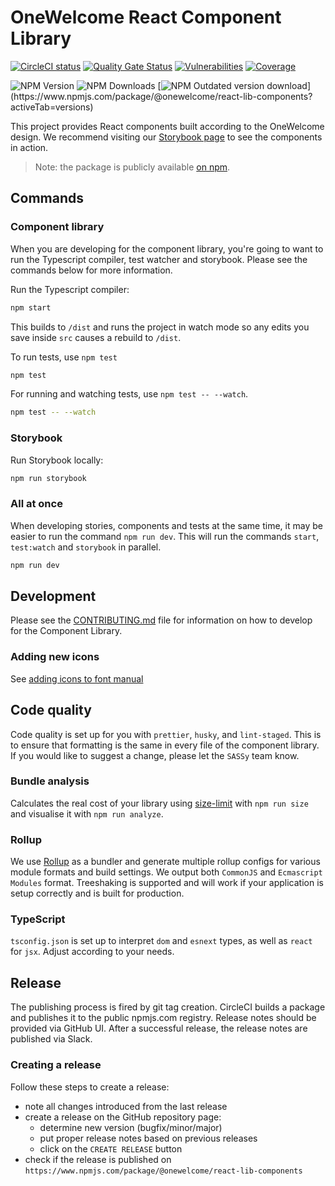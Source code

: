 # OneWelcome React Component Library

[![CircleCI status](https://circleci.com/gh/onewelcome/react-lib-components.svg?style=svg)](<https://circleci.com>)
[![Quality Gate Status](https://sonarcloud.io/api/project_badges/measure?project=onewelcome_react-lib-components&metric=alert_status&token=bfd2f636f3bec9d8df5f67a3c2881238964a8d5a)](https://sonarcloud.io/summary/new_code?id=onewelcome_react-lib-components)
[![Vulnerabilities](https://sonarcloud.io/api/project_badges/measure?project=onewelcome_react-lib-components&metric=vulnerabilities&token=bfd2f636f3bec9d8df5f67a3c2881238964a8d5a)](https://sonarcloud.io/summary/new_code?id=onewelcome_react-lib-components)
[![Coverage](https://sonarcloud.io/api/project_badges/measure?project=onewelcome_react-lib-components&metric=coverage&token=bfd2f636f3bec9d8df5f67a3c2881238964a8d5a)](https://sonarcloud.io/summary/new_code?id=onewelcome_react-lib-components)


![NPM Version](https://img.shields.io/npm/v/%40onewelcome%2Freact-lib-components)
![NPM Downloads](https://img.shields.io/npm/dw/%40onewelcome%2Freact-lib-components)
[![NPM Outdated version download](https://img.shields.io/badge/dynamic/xml?url=https%3A%2F%2Fwww.npmjs.com%2Fpackage%2F%40onewelcome%2Freact-lib-components%3FactiveTab%3Dversions&query=sum(%2F%2F*%5B%40id%3D%22tabpanel-versions%22%5D%2F%2Fli%5Bnot(starts-with(.%2F%2Fa%2F%40aria-label%2C%20substring-before(substring-after((%2F%2F*%5B%40id%3D%22tabpanel-versions%22%5D%2F%2Fa%2F%40aria-label)%5B1%5D%2C%20%22%22)%2C%20%22.%22)))%20and%20position()%20%3E%202%5D%2F%2F*%5B%40class%3D%22downloads%22%5D%2Ftext())&suffix=%2Fweek&label=outdated%20versions%20downloads&color=red&cacheSeconds=600)](https://www.npmjs.com/package/@onewelcome/react-lib-components?activeTab=versions)


This project provides React components built according to the OneWelcome design.
We recommend visiting our [Storybook page](https://onewelcome.github.io/react-lib-components) to see the components in action.

> Note: the package is publicly available [on npm](https://www.npmjs.com/package/@onewelcome/react-lib-components).

## Commands

### Component library

When you are developing for the component library, you're going to want to run the Typescript compiler, test watcher and storybook. Please see the commands below for more information.

Run the Typescript compiler:

```bash
npm start
```

This builds to `/dist` and runs the project in watch mode so any edits you save inside `src` causes a rebuild to `/dist`.

To run tests, use `npm test`

```bash
npm test
```

For running and watching tests, use `npm test -- --watch`.

```bash
npm test -- --watch
```

### Storybook

Run Storybook locally:

```bash
npm run storybook
```

### All at once

When developing stories, components and tests at the same time, it may be easier to run the command `npm run dev`. This will run the commands `start`, `test:watch` and `storybook` in parallel.

```bash
npm run dev
```

## Development

Please see the [CONTRIBUTING.md](https://github.com/onewelcome/react-lib-components/blob/master/CONTRIBUTING.md) file for information on how to develop for the Component Library.

### Adding new icons

See [adding icons to font manual](src/font/README.md)

## Code quality

Code quality is set up for you with `prettier`, `husky`, and `lint-staged`. This is to ensure that formatting is the same in every file of the component library. If you would like to suggest a change, please let the `SASSy` team know.

### Bundle analysis

Calculates the real cost of your library using [size-limit](https://github.com/ai/size-limit) with `npm run size` and visualise it with `npm run analyze`.

### Rollup

We use [Rollup](https://rollupjs.org) as a bundler and generate multiple rollup configs for various module formats and build settings. We output both `CommonJS` and `Ecmascript Modules` format. Treeshaking is supported and will work if your application is setup correctly and is built for production.

### TypeScript

`tsconfig.json` is set up to interpret `dom` and `esnext` types, as well as `react` for `jsx`. Adjust according to your needs.

## Release

The publishing process is fired by git tag creation. CircleCI builds a package and publishes it to the public npmjs.com registry.
Release notes should be provided via GitHub UI.
After a successful release, the release notes are published via Slack.

### Creating a release

Follow these steps to create a release:

- note all changes introduced from the last release
- create a release on the GitHub repository page:
  - determine new version (bugfix/minor/major)
  - put proper release notes based on previous releases
  - click on the `CREATE RELEASE` button
- check if the release is published on `https://www.npmjs.com/package/@onewelcome/react-lib-components`
